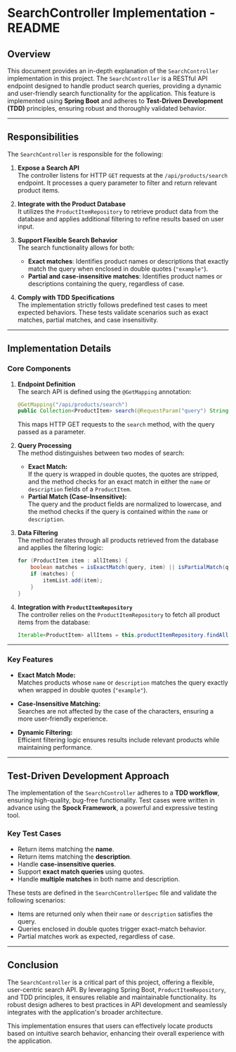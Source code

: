 # SearchController Implementation - README

## Overview

This document provides an in-depth explanation of the `SearchController` implementation in this project. The `SearchController` is a RESTful API endpoint designed to handle product search queries, providing a dynamic and user-friendly search functionality for the application. This feature is implemented using **Spring Boot** and adheres to **Test-Driven Development (TDD)** principles, ensuring robust and thoroughly validated behavior.

---

## Responsibilities

The `SearchController` is responsible for the following:

1. **Expose a Search API**  
   The controller listens for HTTP `GET` requests at the `/api/products/search` endpoint. It processes a query parameter to filter and return relevant product items.

2. **Integrate with the Product Database**  
   It utilizes the `ProductItemRepository` to retrieve product data from the database and applies additional filtering to refine results based on user input.

3. **Support Flexible Search Behavior**  
   The search functionality allows for both:
   - **Exact matches**: Identifies product names or descriptions that exactly match the query when enclosed in double quotes (`"example"`).
   - **Partial and case-insensitive matches**: Identifies product names or descriptions containing the query, regardless of case.

4. **Comply with TDD Specifications**  
   The implementation strictly follows predefined test cases to meet expected behaviors. These tests validate scenarios such as exact matches, partial matches, and case insensitivity.

---

## Implementation Details

### Core Components

1. **Endpoint Definition**  
   The search API is defined using the `@GetMapping` annotation:
   ```java
   @GetMapping("/api/products/search")
   public Collection<ProductItem> search(@RequestParam("query") String query)
   ```
   This maps HTTP GET requests to the `search` method, with the query passed as a parameter.

2. **Query Processing**  
   The method distinguishes between two modes of search:
   - **Exact Match:**  
     If the query is wrapped in double quotes, the quotes are stripped, and the method checks for an exact match in either the `name` or `description` fields of a `ProductItem`.
   - **Partial Match (Case-Insensitive):**  
     The query and the product fields are normalized to lowercase, and the method checks if the query is contained within the `name` or `description`.

3. **Data Filtering**  
   The method iterates through all products retrieved from the database and applies the filtering logic:
   ```java
   for (ProductItem item : allItems) {
       boolean matches = isExactMatch(query, item) || isPartialMatch(query, item);
       if (matches) {
           itemList.add(item);
       }
   }
   ```

4. **Integration with `ProductItemRepository`**  
   The controller relies on the `ProductItemRepository` to fetch all product items from the database:
   ```java
   Iterable<ProductItem> allItems = this.productItemRepository.findAll();
   ```

---

### Key Features

- **Exact Match Mode:**  
  Matches products whose `name` or `description` matches the query exactly when wrapped in double quotes (`"example"`).

- **Case-Insensitive Matching:**  
  Searches are not affected by the case of the characters, ensuring a more user-friendly experience.

- **Dynamic Filtering:**  
  Efficient filtering logic ensures results include relevant products while maintaining performance.

---

## Test-Driven Development Approach

The implementation of the `SearchController` adheres to a **TDD workflow**, ensuring high-quality, bug-free functionality. Test cases were written in advance using the **Spock Framework**, a powerful and expressive testing tool. 

### Key Test Cases
- Return items matching the **name**.
- Return items matching the **description**.
- Handle **case-insensitive queries**.
- Support **exact match queries** using quotes.
- Handle **multiple matches** in both name and description.

These tests are defined in the `SearchControllerSpec` file and validate the following scenarios:
- Items are returned only when their `name` or `description` satisfies the query.
- Queries enclosed in double quotes trigger exact-match behavior.
- Partial matches work as expected, regardless of case.

---

## Conclusion

The `SearchController` is a critical part of this project, offering a flexible, user-centric search API. By leveraging Spring Boot, `ProductItemRepository`, and TDD principles, it ensures reliable and maintainable functionality. Its robust design adheres to best practices in API development and seamlessly integrates with the application's broader architecture.

This implementation ensures that users can effectively locate products based on intuitive search behavior, enhancing their overall experience with the application.
